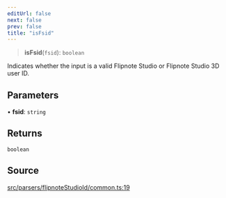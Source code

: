 ```yaml
---
editUrl: false
next: false
prev: false
title: "isFsid"
---
```


> **isFsid**(`fsid`): `boolean`

Indicates whether the input is a valid Flipnote Studio or Flipnote Studio 3D user ID.

## Parameters

• **fsid**: `string`

## Returns

`boolean`

## Source

[src/parsers/flipnoteStudioId/common.ts:19](https://github.com/jaames/flipnote.js/blob/afe27e228e29d19d2dff33dfb324ba35dc913507/src/parsers/flipnoteStudioId/common.ts#L19)
